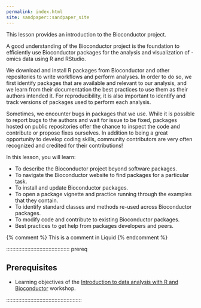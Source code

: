 ```yaml
---
permalink: index.html
site: sandpaper::sandpaper_site
---
```


This lesson provides an introduction to the Bioconductor project.

A good understanding of the Bioconductor project is the foundation to efficiently use Bioconductor packages for the analysis and visualization of -omics data using R and RStudio.

We download and install R packages from Bioconductor and other repositories to write workflows and perform analyses.
In order to do so, we first identify packages that are available and relevant to our analysis, and we learn from their documentation the best practices to use them as their authors intended it.
For reproducibility, it is also important to identify and track versions of packages used to perform each analysis.

Sometimes, we encounter bugs in packages that we use.
While it is possible to report bugs to the authors and wait for issue to be fixed,
packages hosted on public repositories offer the chance to inspect the code and contribute or propose fixes ourselves.
In addition to being a great opportunity to develop coding skills, community contributors are very often recognized and credited for their contributions!

In this lesson, you will learn:

- To describe the Bioconductor project beyond software packages.
- To navigate the Bioconductor website to find packages for a particular task.
- To install and update Bioconductor packages.
- To open a package vignette and practice running through the examples that they contain.
- To identify standard classes and methods re-used across Bioconductor packages.
- To modify code and contribute to existing Bioconductor packages.
- Best practices to get help from packages developers and peers.

<!-- this is an html comment -->

{% comment %} This is a comment in Liquid {% endcomment %}

::::::::::::::::::::::::::::::::::::::::::  prereq

## Prerequisites

- Learning objectives of the [Introduction to data analysis with R and Bioconductor][lesson-intro-r-bioconductor] workshop.

::::::::::::::::::::::::::::::::::::::::::::::::::

[lesson-intro-r-bioconductor]: https://carpentries-incubator.github.io/bioc-intro/index.html
